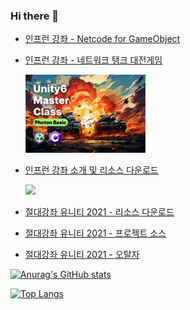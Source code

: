 ### Hi there 👋

<!--- [Unity Wave 2022 - XR Interaction 트레이닝 세션 안내사항](https://github.com/IndieGameMaker/UnityWave2022) -->
- [인프런 강좌 - Netcode for GameObject](https://inf.run/cgTBZ)

- [인프런 강좌 - 네트워크 탱크 대전게임](https://github.com/IndieGameMaker/UnityMasterClassTankAttack)
  
  <a href="https://github.com/IndieGameMaker/UnityMasterClassTankAttack" target="_self"><img src="https://github.com/IndieGameMaker/UnityMasterClassTankAttack/blob/master/Resources/PhotonPUN_v2.png" width=40%></img></a>
  
- [인프런 강좌 소개 및 리소스 다운로드](https://github.com/IndieGameMaker/UnityMasterClassBeginner)

  <a href="https://github.com/IndieGameMaker/UnityMasterClassBeginner" target="_self"><img  src="https://github.com/IndieGameMaker/UnityMasterClassBeginner/blob/master/Resources/335596.png" width=40%></img></a>
  
- [절대강좌 유니티 2021 - 리소스 다운로드](https://github.com/IndieGameMaker/UnityBook)
- [절대강좌 유니티 2021 - 프로젝트 소스](https://github.com/IndieGameMaker/SpaceShooter2021)
- [절대강좌 유니티 2021 - 오탈자](https://github.com/IndieGameMaker/UnityBook/issues/1)

[![Anurag's GitHub stats](https://github-readme-stats.vercel.app/api?username=indiegamemaker&show_icons=true&theme=default&hides=prs,contribs)](https://github.com/anuraghazra/github-readme-stats)

[![Top Langs](https://github-readme-stats.vercel.app/api/top-langs/?username=indiegamemaker&layout=compact&theme=default)](https://github.com/anuraghazra/github-readme-stats)
